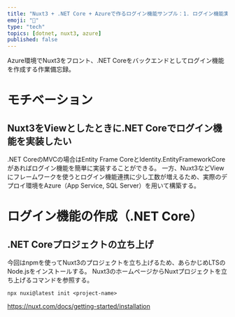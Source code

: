 ```yaml
---
title: "Nuxt3 + .NET Core + Azureで作るログイン機能サンプル：1. ログイン機能実装（.NET Core）"
emoji: "🫠"
type: "tech"
topics: [dotnet, nuxt3, azure]
published: false
---
```

Azure環境でNuxt3をフロント、.NET Coreをバックエンドとしてログイン機能を作成する作業備忘録。
# モチベーション
## Nuxt3をViewとしたときに.NET Coreでログイン機能を実装したい
.NET CoreのMVCの場合はEntity Frame CoreとIdentity.EntityFrameworkCoreがあればログイン機能を簡単に実装することができる。
一方、Nuxt3などViewにフレームワークを使うとログイン機能連携に少し工数が増えるため、実際のデプロイ環境をAzure（App Service, SQL Server）を用いて構築する。

# ログイン機能の作成（.NET Core）
## .NET Coreプロジェクトの立ち上げ
今回はnpmを使ってNuxt3のプロジェクトを立ち上げるため、あらかじめLTSのNode.jsをインストールする。
Nuxt3のホームページからNuxtプロジェクトを立ち上げるコマンドを参照する。
```console
npx nuxi@latest init <project-name>
```
https://nuxt.com/docs/getting-started/installation
